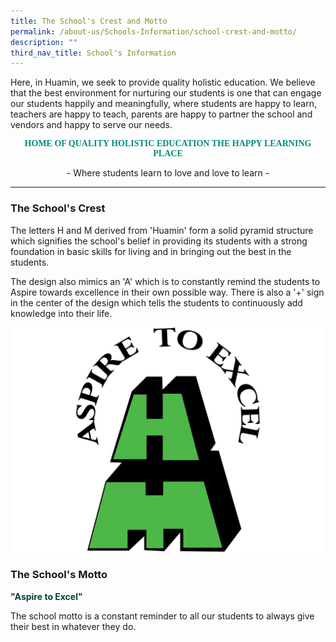 ```yaml
---
title: The School's Crest and Motto
permalink: /about-us/Schools-Information/school-crest-and-motto/
description: ""
third_nav_title: School's Information
---
```

Here, in Huamin, we seek to provide quality holistic education. We believe that the best environment for nurturing our students is one that can engage our students happily and meaningfully, where students are happy to learn, teachers are happy to teach, parents are happy to partner the school and vendors and happy to serve our needs.
	
<center><b><p style="color:#038C7F; font-family:Lucida Grande;"> HOME OF QUALITY HOLISTIC EDUCATION THE HAPPY LEARNING PLACE</p></b>
- Where students learn to love and love to learn -</center>
<hr>

### The School's Crest
The letters H and M derived from 'Huamin' form a solid pyramid structure which signifies the school's belief in providing its students with a strong foundation in basic skills for living and in bringing out the best in the students.

The design also mimics an 'A' which is to constantly remind the students to Aspire towards excellence in their own possible way. There is also a '+' sign in the center of the design which tells the students to continuously add knowledge into their life.

![](/images/School%20Logo%20Version%202022%20Aug.jpg)

### The School's Motto

<p style="color:#00433D;"><b>"Aspire to Excel"</b></p>
The school motto is a constant reminder to all our students to always give their best in whatever they do.